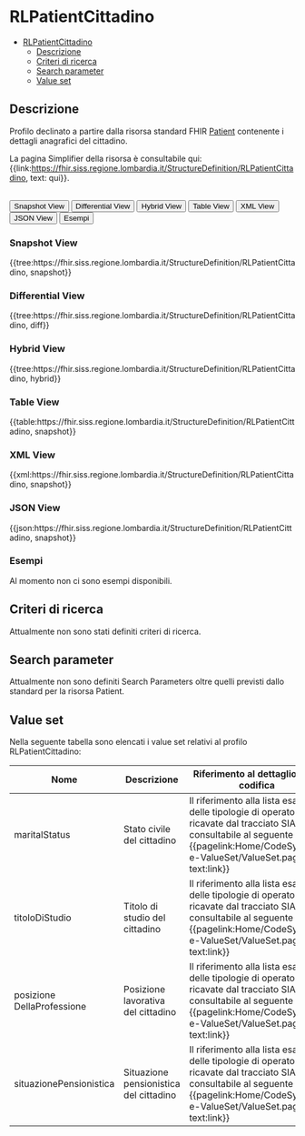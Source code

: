 # RLPatientCittadino

- [RLPatientCittadino](#rlpatientcittadino)
  - [Descrizione](#descrizione)
  - [Criteri di ricerca](#criteri-di-ricerca)
  - [Search parameter](#search-parameter)
  - [Value set](#value-set)

## Descrizione

Profilo declinato a partire dalla risorsa standard FHIR [Patient](http://hl7.org/fhir/R4/patient.html) contenente i dettagli anagrafici del cittadino.

La pagina Simplifier della risorsa è consultabile qui: {{link:https://fhir.siss.regione.lombardia.it/StructureDefinition/RLPatientCittadino, text: qui}}.

<br>
<div class="tab">
 <button class="tablinks active" onclick="openTab(event, 'Snapshot View')">Snapshot View</button>
  <button class="tablinks" onclick="openTab(event, 'Differential View')">Differential View</button>
  <button class="tablinks" onclick="openTab(event, 'Hybrid View')">Hybrid View</button>
   <button class="tablinks" onclick="openTab(event, 'Table View')">Table View</button>
   <button class="tablinks" onclick="openTab(event, 'XML View')">XML View</button>
  <button class="tablinks" onclick="openTab(event, 'JSON View')">JSON View</button>
  <button class="tablinks" onclick="openTab(event, 'Esempi')">Esempi</button>
</div>

<div id="Snapshot View" class="tabcontent" style="display:block">
  <h3>Snapshot View</h3>
{{tree:https://fhir.siss.regione.lombardia.it/StructureDefinition/RLPatientCittadino, snapshot}}
</div>

<div id="Differential View" class="tabcontent">
  <h3>Differential View</h3>
{{tree:https://fhir.siss.regione.lombardia.it/StructureDefinition/RLPatientCittadino, diff}}
</div>

<div id="Hybrid View" class="tabcontent">
  <h3>Hybrid View</h3>
{{tree:https://fhir.siss.regione.lombardia.it/StructureDefinition/RLPatientCittadino, hybrid}}
</div>

<div id="Table View" class="tabcontent">
  <h3>Table View</h3>
{{table:https://fhir.siss.regione.lombardia.it/StructureDefinition/RLPatientCittadino, snapshot}}
</div>

<div id="XML View" class="tabcontent">
  <h3>XML View</h3>
{{xml:https://fhir.siss.regione.lombardia.it/StructureDefinition/RLPatientCittadino, snapshot}}
</div>

<div id="JSON View" class="tabcontent">
  <h3>JSON View</h3>
{{json:https://fhir.siss.regione.lombardia.it/StructureDefinition/RLPatientCittadino, snapshot}}
</div>

<div id="Esempi" class="tabcontent">
  <h3>Esempi</h3>
Al momento non ci sono esempi disponibili.
<br>
</div>

<!-- ===================================================FINE SEZIONE=================================================== -->

## Criteri di ricerca
Attualmente non sono stati definiti criteri di ricerca.

<!-- ===================================================FINE SEZIONE=================================================== -->

## Search parameter
Attualmente non sono definiti Search Parameters oltre quelli previsti dallo standard per la risorsa Patient.

<!-- ===================================================FINE SEZIONE=================================================== -->

## Value set
Nella seguente tabella sono elencati i value set relativi al profilo RLPatientCittadino:

| Nome | Descrizione | Riferimento al dettaglio della codifica |
|---|---|---|
| maritalStatus | Stato civile del cittadino | Il riferimento alla lista esaustiva delle tipologie di operatore ADI ricavate dal tracciato SIAD 1 è consultabile al seguente  {{pagelink:Home/CodeSystem-e-ValueSet/ValueSet.page.md, text:link}} |
| titoloDiStudio | Titolo di studio del cittadino | Il riferimento alla lista esaustiva delle tipologie di operatore ADI ricavate dal tracciato SIAD 1 è consultabile al seguente   {{pagelink:Home/CodeSystem-e-ValueSet/ValueSet.page.md, text:link}} |
| posizione DellaProfessione | Posizione lavorativa del cittadino | Il riferimento alla lista esaustiva delle tipologie di operatore ADI ricavate dal tracciato SIAD 1 è consultabile al seguente {{pagelink:Home/CodeSystem-e-ValueSet/ValueSet.page.md, text:link}} |
| situazionePensionistica | Situazione pensionistica del cittadino | Il riferimento alla lista esaustiva delle tipologie di operatore ADI ricavate dal tracciato SIAD 1 è consultabile al seguente {{pagelink:Home/CodeSystem-e-ValueSet/ValueSet.page.md, text:link}} |
